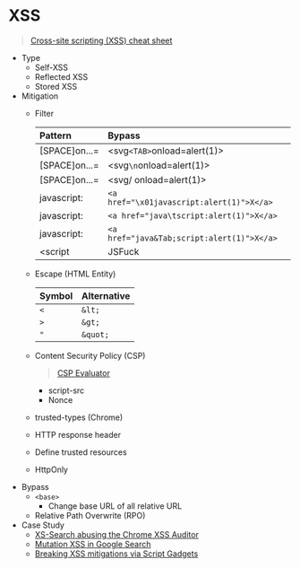 # XSS
> [Cross-site scripting (XSS) cheat sheet](https://portswigger.net/web-security/cross-site-scripting/cheat-sheet)

- Type
  - Self-XSS
  - Reflected XSS
  - Stored XSS
- Mitigation
  - Filter

    | Pattern       | Bypass                                     |
    |:--------------|:-------------------------------------------|
    | [SPACE]on...= | <svg`<TAB>`onload=alert(1)>                |
    | [SPACE]on...= | <svg`\n`onload=alert(1)>                   |
    | [SPACE]on...= | <svg/ onload=alert(1)>                     |
    | javascript:   | `<a href="\x01javascript:alert(1)">X</a>`  |
    | javascript:   | `<a href="java\tscript:alert(1)">X</a>`    |
    | javascript:   | `<a href="java&Tab;script:alert(1)">X</a>` |
    | <script       | JSFuck                                     |

  - Escape (HTML Entity)

    | Symbol | Alternative |
    |:-------|:------------|
    | `<`    | `&lt;`      |
    | `>`    | `&gt;`      |
    | `"`    | `&quot;`    |

  - Content Security Policy (CSP)
    > [CSP Evaluator](https://csp-evaluator.withgoogle.com/)
    - script-src
    - Nonce
  - trusted-types (Chrome)
  - HTTP response header
  - Define trusted resources
  - HttpOnly
- Bypass
  - `<base>`
    - Change base URL of all relative URL
  - Relative Path Overwrite (RPO)
- Case Study
  - [XS-Search abusing the Chrome XSS Auditor](https://www.youtube.com/watch?v=HcrQy0C-hEA)
  - [Mutation XSS in Google Search](https://www.acunetix.com/blog/web-security-zone/mutation-xss-in-google-search/)
  - [Breaking XSS mitigations via Script Gadgets](https://www.blackhat.com/docs/us-17/thursday/us-17-Lekies-Dont-Trust-The-DOM-Bypassing-XSS-Mitigations-Via-Script-Gadgets.pdf)

